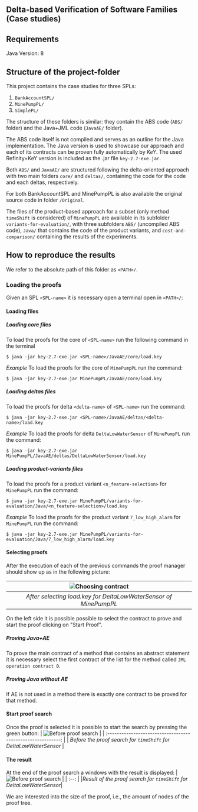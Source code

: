 ## Delta-based Verification of Software Families (Case studies)

## Requirements
Java Version: 8

## Structure of the project-folder

This project contains the case studies for three SPLs:
1. `BankAccountSPL/`
2. `MinePumpPL/`
3. `SimplePL/`

The structure of these folders is similar: they contain the ABS code (`ABS/` folder) and the Java+JML code (`JavaAE/` folder). 

The ABS code itself is not compiled and serves as an outline for the Java implementation. The Java version is used to showcase our approach and each of its contracts can be proven fully automatically by *KeY*. The used Refinity+KeY  version is included as the .jar file `key-2.7-exe.jar`.

Both `ABS/` and `JavaAE/` are structured following the delta-oriented approach with two main folders `core/` and `deltas/`, containing the code for the code and each deltas, respectively.

For both BankAccountSPL and MinePumpPL is also available the original source code in folder `/Original`.

The files of the product-based approach for a subset (only method `timeShift` is considered) of `MinePumpPL` are available in its subfolder `variants-for-evaluation/`, with three subfolders `ABS/` (uncompiled ABS code), `Java/` that contains the code of the product variants, and `cost-and-comparison/` containing the results of the experiments.

## How to reproduce the results
We refer to the absolute path of this folder as `<PATH>/`.

### Loading the proofs
Given an SPL `<SPL-name>` it is necessary open a terminal open in `<PATH>/`:

#### Loading files

##### Loading core files
To load the proofs for the core of `<SPL-name>` run the following command in the terminal

 ```$ java -jar key-2.7-exe.jar <SPL-name>/JavaAE/core/load.key```

*Example*
To load the proofs for the core of `MinePumpPL` run the command:

```$ java -jar key-2.7-exe.jar MinePumpPL/JavaAE/core/load.key```

##### Loading deltas files
To load the proofs for delta `<delta-name>` of `<SPL-name>` run the command: 

```$ java -jar key-2.7-exe.jar <SPL-name>/JavaAE/deltas/<delta-name>/load.key```

*Example*
To load the proofs for delta `DeltaLowWaterSensor` of `MinePumpPL` run the command:

```$ java -jar key-2.7-exe.jar MinePumpPL/JavaAE/deltas/DeltaLowWaterSensor/load.key```

##### Loading product-variants files
To load the proofs for a product variant `<n_feature-selection>` for `MinePumpPL` run the command:

```$ java -jar key-2.7-exe.jar MinePumpPL/variants-for-evaluation/Java/<n_feature-selection>/load.key```

*Example*
To load the proofs for the product variant `7_low_high_alarm` for `MinePumpPL` run the command:

 ```$ java -jar key-2.7-exe.jar MinePumpPL/variants-for-evaluation/Java/7_low_high_alarm/load.key```

#### Selecting proofs
After the execution of each of the previous commands the proof manager should show up as in the following picture:

| ![Choosing contract](choose-contract.png) |
| :--: |
|*After selecting load.key for DeltaLowWaterSensor of MinePumpPL*|

On the left side it is possible possible to select the contract to prove and start the proof clicking on "Start Proof".

##### Proving Java+AE
To prove the main contract of a method that contains an abstract statement it is necessary select the first contract of the list for the method called `JML operation contract 0`.

##### Proving Java without AE
If AE is not used in a method there is exactly one contract to be proved for that method.

#### Start proof search
Once the proof is selected it is possible to start the search by pressing the green button:
|       ![Before proof search](before-proof-search.png)        |
| :----------------------------------------------------------: |
| *Before the proof search for `timeShift` for DeltaLowWaterSensor* |

#### The result
At the end of the proof search a windows with the result is displayed:
| ![Before proof search](proved-contract.png) |
| :--: |
|*Result of the proof search for `timeShift` for DeltaLowWaterSensor*|

We are interested into the size of the proof, i.e., the amount of nodes of the proof tree.
